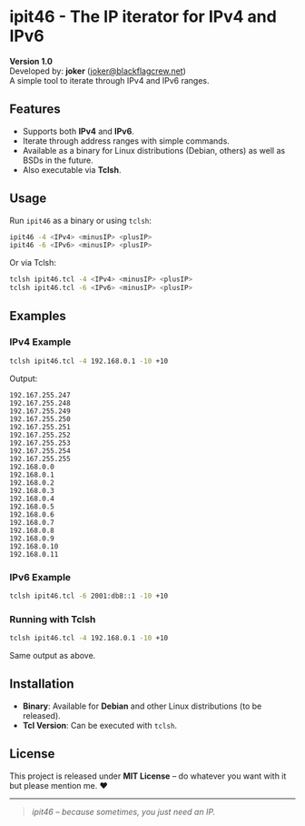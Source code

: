 # ipit46 - The IP iterator for IPv4 and IPv6

**Version 1.0**\
Developed by: **joker** ([joker@blackflagcrew.net](mailto\:joker@blackflagcrew.net))\
A simple tool to iterate through IPv4 and IPv6 ranges.

## Features

- Supports both **IPv4** and **IPv6**.
- Iterate through address ranges with simple commands.
- Available as a binary for Linux distributions (Debian, others) as well as BSDs in the future.
- Also executable via **Tclsh**.

## Usage

Run `ipit46` as a binary or using `tclsh`:

```sh
ipit46 -4 <IPv4> <minusIP> <plusIP>
ipit46 -6 <IPv6> <minusIP> <plusIP>
```

Or via Tclsh:

```sh
tclsh ipit46.tcl -4 <IPv4> <minusIP> <plusIP>
tclsh ipit46.tcl -6 <IPv6> <minusIP> <plusIP>
```

## Examples

### **IPv4 Example**

```sh
tclsh ipit46.tcl -4 192.168.0.1 -10 +10
```

Output:

```
192.167.255.247
192.167.255.248
192.167.255.249
192.167.255.250
192.167.255.251
192.167.255.252
192.167.255.253
192.167.255.254
192.167.255.255
192.168.0.0
192.168.0.1
192.168.0.2
192.168.0.3
192.168.0.4
192.168.0.5
192.168.0.6
192.168.0.7
192.168.0.8
192.168.0.9
192.168.0.10
192.168.0.11
```

### **IPv6 Example**

```sh
tclsh ipit46.tcl -6 2001:db8::1 -10 +10
```

### **Running with Tclsh**

```sh
tclsh ipit46.tcl -4 192.168.0.1 -10 +10
```

Same output as above.

## Installation

- **Binary**: Available for **Debian** and other Linux distributions (to be released).
- **Tcl Version**: Can be executed with `tclsh`.

## License

This project is released under **MIT License** – do whatever you want with it but please mention me. ❤️

---

> *ipit46 – because sometimes, you just need an IP.*

